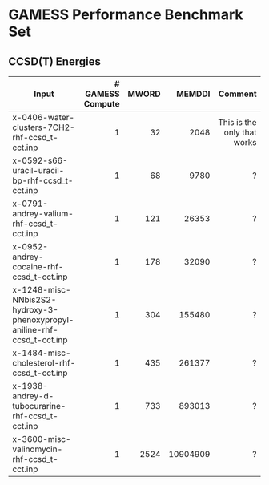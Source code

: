 # GAMESS Performance Benchmark Set

## CCSD(T)  Energies

|Input|# GAMESS Compute|MWORD|MEMDDI|Comment|
|-----|----------------:|-----:|------:|-------:|
|x-0406-water-clusters-7CH2-rhf-ccsd_t-cct.inp|1|32|2048|This is the only that works|
|x-0592-s66-uracil-uracil-bp-rhf-ccsd_t-cct.inp|1|68|9780|?|
|x-0791-andrey-valium-rhf-ccsd_t-cct.inp|1|121|26353|?|
|x-0952-andrey-cocaine-rhf-ccsd_t-cct.inp|1|178|32090|?|
|x-1248-misc-NNbis2S2-hydroxy-3-phenoxypropyl-aniline-rhf-ccsd_t-cct.inp|1|304|155480|?|
|x-1484-misc-cholesterol-rhf-ccsd_t-cct.inp|1|435|261377|?|
|x-1938-andrey-d-tubocurarine-rhf-ccsd_t-cct.inp|1|733|893013|?|
|x-3600-misc-valinomycin-rhf-ccsd_t-cct.inp|1|2524|10904909|?|
